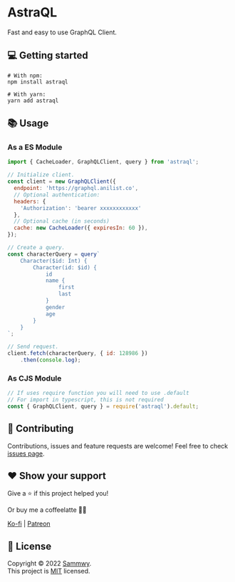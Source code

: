# AstraQL

Fast and easy to use GraphQL Client.

## 💻 Getting started

```shell
# With npm:
npm install astraql

# With yarn:
yarn add astraql
```

## 📚 Usage

### As a ES Module

```javascript
import { CacheLoader, GraphQLClient, query } from 'astraql';

// Initialize client.
const client = new GraphQLClient({
  endpoint: 'https://graphql.anilist.co',
  // Optional authentication:
  headers: {
    'Authorization': 'bearer xxxxxxxxxxxx'
  },
  // Optional cache (in seconds)
  cache: new CacheLoader({ expiresIn: 60 }),
});

// Create a query.
const characterQuery = query`
    Character($id: Int) {
        Character(id: $id) {
            id
            name {
                first
                last
            }
            gender
            age
        }
    }
`;

// Send request.
client.fetch(characterQuery, { id: 128986 })
    .then(console.log);
```

### As CJS Module

```javascript
// If uses require function you will need to use .default
// For import in typescript, this is not required
const { GraphQLClient, query } = require('astraql').default;
```

## 🤝 Contributing

Contributions, issues and feature requests are welcome!
Feel free to check [issues page](https://github.com/sammwyy/astraql/issues).

## ❤️ Show your support

Give a ⭐️ if this project helped you!

Or buy me a coffeelatte 🙌🏾

[Ko-fi](https://ko-fi.com/sammwy) | [Patreon](https://patreon.com/sammwy)

## 📝 License

Copyright © 2022 [Sammwy](https://github.com/sammwyy).  
This project is [MIT](LICENSE) licensed.  
